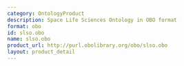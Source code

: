 ```yaml
---
category: OntologyProduct
description: Space Life Sciences Ontology in OBO format
format: obo
id: slso.obo
name: slso.obo
product_url: http://purl.obolibrary.org/obo/slso.obo
layout: product_detail
---
```

